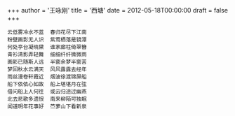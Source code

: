 +++
author = '王咏刚'
title = '西塘'
date = 2012-05-18T00:00:00
draft = false
+++

<div class="poem">

```
云低雾冷水不蓝  春归花尽下江南
粉壁画影无人识  紫莺栖落是镜潭
何处亭台凝晓黛  谁家廊柱倚翠簪
青衫清影弄轻舞  细细纤纤微微雨
画影已随斯人远  半窗余梦半窗苦
梦回秋水云满天  风风露露去经年
雨丝漫卷轩霞近  烟波徐渡锦屏船
船下依依心如故  船上堪堪月在弦
借问船上人何往  或云归途过幽燕
北去悲歌多遗恨  南来柳陌可独眠
闻道明年花事好  苎萝山下看新泉
```

</div>
